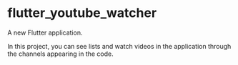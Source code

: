 # flutter_youtube_watcher

A new Flutter application.

In this project, you can see lists and watch videos in the application through the channels appearing in the code.

